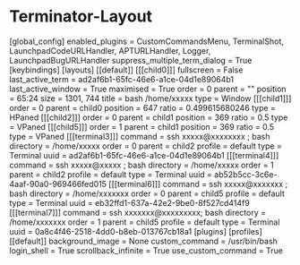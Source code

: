 # Terminator-Layout

[global_config]
  enabled_plugins = CustomCommandsMenu, TerminalShot, LaunchpadCodeURLHandler, APTURLHandler, Logger, LaunchpadBugURLHandler
  suppress_multiple_term_dialog = True
[keybindings]
[layouts]
  [[default]]
    [[[child0]]]
      fullscreen = False
      last_active_term = ad2af6b1-65fc-46e6-a1ce-04d1e89064b1
      last_active_window = True
      maximised = True
      order = 0
      parent = ""
      position = 65:24
      size = 1301, 744
      title = bash  /home/xxxxx
      type = Window
    [[[child1]]]
      order = 0
      parent = child0
      position = 647
      ratio = 0.499615680246
      type = HPaned
    [[[child2]]]
      order = 0
      parent = child1
      position = 369
      ratio = 0.5
      type = VPaned
    [[[child5]]]
      order = 1
      parent = child1
      position = 369
      ratio = 0.5
      type = VPaned
    [[[terminal3]]]
      command = ssh xxxxx@xxxxxxxx ; bash
      directory = /home/xxxxx
      order = 0
      parent = child2
      profile = default
      type = Terminal
      uuid = ad2af6b1-65fc-46e6-a1ce-04d1e89064b1
    [[[terminal4]]]
      command = ssh xxxxx@xxxxx ; bash
      directory = /home/xxxxx
      order = 1
      parent = child2
      profile = default
      type = Terminal
      uuid = ab52b5cc-3c6e-4aaf-90a0-969466fed015
    [[[terminal6]]]
      command = ssh xxxxx@xxxxxxx ; bash
      directory = /home/xxxxxxx
      order = 0
      parent = child5
      profile = default
      type = Terminal
      uuid = eb32ffd1-637a-42e2-9be0-8f527cd414f9
    [[[terminal7]]]
      command = ssh xxxxxxx@xxxxxxxxx; bash
      directory = /home/xxxxxxx
      order = 1
      parent = child5
      profile = default
      type = Terminal
      uuid = 0a8c4f46-2518-4dd0-b8eb-013767cb18a1
[plugins]
[profiles]
  [[default]]
    background_image = None
    custom_command = /usr/bin/bash
    login_shell = True
    scrollback_infinite = True
    use_custom_command = True
